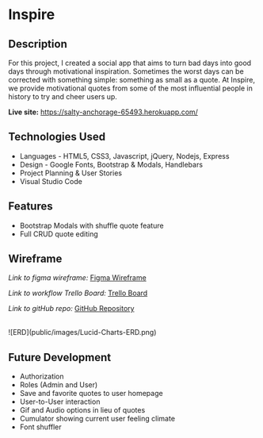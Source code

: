 # Inspire
## Description

For this project, I created a social app that aims to turn bad days into good days through motivational inspiration. Sometimes the worst days can be corrected with something simple: something as small as a quote. At Inspire, we provide motivational quotes from some of the most influential people in history to try and cheer users up.


**Live site:** <https://salty-anchorage-65493.herokuapp.com/>

## Technologies Used

  * Languages - HTML5, CSS3, Javascript, jQuery, Nodejs, Express
  * Design - Google Fonts, Bootstrap & Modals, Handlebars
  * Project Planning & User Stories 
  * Visual Studio Code


## Features

  * Bootstrap Modals with shuffle quote feature
  * Full CRUD quote editing


## Wireframe

_Link to figma wireframe:_
[Figma Wireframe](https://www.figma.com/file/g3buY6FwvGFzwg4TMHnwPlch/Inspire-Project-2?node-id=0%3A1)

_Link to workflow Trello Board:_
[Trello Board](https://trello.com/b/C6K0J8Ip/inspire-trello-board)

_Link to gitHub repo:_
[GitHub Repository](https://github.com/Jdale28/connectFour)

<br>
![ERD](public/images/Lucid-Charts-ERD.png)


## Future Development

  * Authorization
  * Roles (Admin and User)
  * Save and favorite quotes to user homepage
  * User-to-User interaction
  * Gif and Audio options in lieu of quotes
  * Cumulator showing current user feeling climate
  * Font shuffler